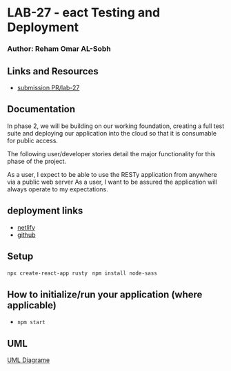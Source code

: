 # LAB-27 - eact Testing and Deployment
### Author: Reham Omar AL-Sobh

 ## Links and Resources

 - [submission PR/lab-27](https://github.com/Reham-401-advanced-javascript/rusty/pull/2)

## Documentation

In phase 2, we will be building on our working foundation, creating a full test suite and deploying our application into the cloud so that it is consumable for public access.

The following user/developer stories detail the major functionality for this phase of the project.

As a user, I expect to be able to use the RESTy application from anywhere via a public web server
As a user, I want to be assured the application will always operate to my expectations.


## deployment links
 - [netlify]( https://brave-kepler-54140e.netlify.app/)
 - [github ](https://reham-401-advanced-javascript.github.io/rusty/)


## Setup
 `npx create-react-app rusty `
 `npm install node-sass   `


## How to initialize/run your application (where applicable)
   * `npm start`


## UML

[UML Diagrame ](assest/lab26.jpg)